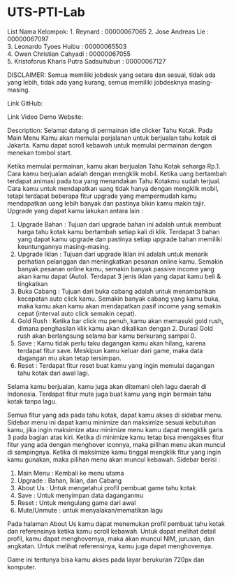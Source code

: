 # UTS-PTI-Lab

List Nama Kelompok:
    1. Reynard                                      : 00000067065
    2. Jose Andreas Lie                             : 00000067097   
    3. Leonardo Tyoes Huibu                         : 00000065503   
    4. Owen Christian Cahyadi                       : 00000067055   
    5. Kristoforus Kharis Putra Sadsuitubun         : 00000067127

DISCLAIMER: 
Semua memiliki jobdesk yang setara dan sesuai, tidak ada yang lebih, tidak ada yang kurang, semua memiliki jobdesknya masing-masing.

Link GitHub: 

Link Video Demo Website: 

Description:
Selamat datang di permainan idle clicker Tahu Kotak. Pada Main Menu Kamu akan memulai perjalanan untuk berjualan tahu kotak di Jakarta. Kamu dapat scroll kebawah untuk memulai permainan dengan menekan tombol start. 

Ketika memulai permainan, kamu akan berjualan Tahu Kotak seharga Rp.1. Cara kamu berjualan adalah dengan mengklik mobil. Ketika uang bertambah terdapat animasi pada toa yang menandakan Tahu Kotakmu sudah terjual. Cara kamu untuk mendapatkan uang tidak hanya dengan mengklik mobil, tetapi terdapat beberapa fitur upgrade yang mempermudah kamu mendapatkan uang lebih banyak dan pastinya bikin kamu makin tajir. Upgrade yang dapat kamu lakukan antara lain :
1. Upgrade Bahan : Tujuan dari upgrade bahan ini adalah untuk membuat harga tahu kotak kamu bertambah setiap kali di klik. Terdapat 3 bahan yang dapat kamu upgrade dan pastinya setiap upgrade bahan memiliki keuntungannya masing-masing.
2. Upgrade Iklan : Tujuan dari upgrade Iklan ini adalah untuk menarik perhatian pelanggan dan meningkatkan pesanan online kamu. Semakin banyak pesanan online kamu, semakin banyak passive income yang akan kamu dapat (Auto). Terdapat 3 jenis iklan yang dapat kamu beli & tingkatkan
3. Buka Cabang : Tujuan dari buka cabang adalah untuk menambahkan kecepatan auto click kamu. Semakin banyak cabang yang kamu buka, maka kamu akan kamu akan mendapatkan pasif income yang semakin cepat (interval auto click semakin cepat).
4. Gold Rush : Ketika bar click mu penuh, kamu akan memasuki gold rush, dimana penghasilan klik kamu akan dikalikan dengan 2. Durasi Gold rush akan berlangsung selama bar kamu berkurang sampai 0. 
5. Save : Kamu tidak perlu taku dagangan kamu akan hilang, karena terdapat fitur save. Meskipun kamu keluar dari game, maka data dagangan mu akan tetap tersimpan.
6. Reset : Terdapat fitur reset buat kamu yang ingin memulai dagangan tahu kotak dari awal lagi.

Selama kamu berjualan, kamu juga akan ditemani oleh lagu daerah di Indonesia. Terdapat fitur mute juga buat kamu yang ingin bermain tahu kotak tanpa lagu. 

Semua fitur yang ada pada tahu kotak, dapat kamu akses di sidebar menu. Sidebar menu ini dapat kamu minimize dan maksimize sesuai kebutuhan kamu, jika ingin maksimize atau minimize menu kamu dapat mengklik garis 3 pada bagian atas kiri. Ketika di minimize kamu tetap bisa mengakses fitur fitur yang ada dengan menghover iconnya, maka pilihan menu akan muncul di sampingnya. Ketika di maksimize kamu tinggal mengklik fitur yang ingin kamu gunakan, maka pilihan menu akan muncul kebawah. Sidebar berisi :
1. Main Menu : Kembali ke menu utama
2. Upgrade : Bahan, Iklan, dan Cabang
3. About Us : Untuk mengetahui profil pembuat game tahu kotak
4. Save : Untuk menyimpan data daganganmu
5. Reset : Untuk mengulang game dari awal
6. Mute/Unmute : untuk menyalakan/mematikan lagu 

Pada halaman About Us kamu dapat menemukan profil pembuat tahu kotak dan referensinya ketika kamu scroll kebawah. Untuk dapat melihat detail profil, kamu dapat menghovernya, maka akan muncul NIM, jurusan, dan angkatan. Untuk melihat referensinya, kamu juga dapat menghovernya.

Game ini tentunya bisa kamu akses pada layar berukuran 720px dan komputer. 